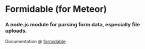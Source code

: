 # Formidable (for Meteor)
### A node.js module for parsing form data, especially file uploads.
Documentation @ [formidable](https://github.com/felixge/node-formidable)